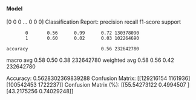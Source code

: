 #### Model
[0 0 0 ... 0 0 0]
Classification Report:
              precision    recall  f1-score   support

           0       0.56      0.99      0.72 130378090
           1       0.60      0.02      0.03 102264690

    accuracy                           0.56 232642780
   macro avg       0.58      0.50      0.38 232642780
weighted avg       0.58      0.56      0.42 232642780

Accuracy: 0.5628302369839288
Confusion Matrix:
[[129216154   1161936]
 [100542453   1722237]]
Confusion Matrix (%):
[[55.54273122  0.4994507 ]
 [43.2175256   0.74029248]]
